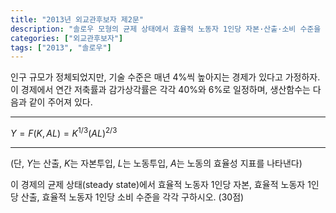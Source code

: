 ```yaml
---
title: "2013년 외교관후보자 제2문"
description: "솔로우 모형의 균제 상태에서 효율적 노동자 1인당 자본·산출·소비 수준을 구하는 문제"
categories: ["외교관후보자"]
tags: ["2013", "솔로우"]
---
```


인구 규모가 정체되었지만, 기술 수준은 매년 4%씩 높아지는 경제가 있다고 가정하자. 이 경제에서 연간 저축률과 감가상각률은 각각 40%와 6%로 일정하며, 생산함수는 다음과 같이 주어져 있다.

---

$Y = F(K, AL) = K^{1/3}(AL)^{2/3}$

---

(단, $Y$는 산출, $K$는 자본투입, $L$는 노동투입, $A$는 노동의 효율성 지표를 나타낸다)

이 경제의 균제 상태(steady state)에서 효율적 노동자 1인당 자본, 효율적 노동자 1인당 산출, 효율적 노동자 1인당 소비 수준을 각각 구하시오. (30점)
